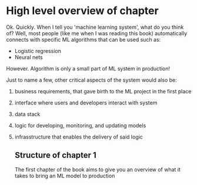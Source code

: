 # High level overview of chapter

Ok.
Quickly.
When I tell you 'machine learning system', what do you think of?
Well, most people (like me when I was reading this book) automatically connects with specific ML algorithms that can be used such as:
- Logistic regression
- Neural nets

However.
Algorithm is only a small part of ML system in production!

Just to name a few, other critical aspects of the system would also be:
1. business requirements, that gave birth to the ML project in the first place
2. interface where users and developers interact with system
3. data stack
4. logic for developing, monitoring, and updating models
5. infrasstructure that enables the delivery of said logic


    ## Structure of chapter 1
    The first chapter of the book aims to give you an overview of what it takes to bring an ML model to production
    


































































































